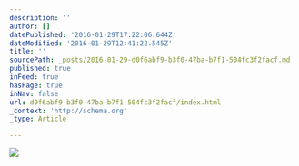 ```yaml
---
description: ''
author: []
datePublished: '2016-01-29T17:22:06.644Z'
dateModified: '2016-01-29T12:41:22.545Z'
title: ''
sourcePath: _posts/2016-01-29-d0f6abf9-b3f0-47ba-b7f1-504fc3f2facf.md
published: true
inFeed: true
hasPage: true
inNav: false
url: d0f6abf9-b3f0-47ba-b7f1-504fc3f2facf/index.html
_context: 'http://schema.org'
_type: Article

---
```

![](https://the-grid-user-content.s3-us-west-2.amazonaws.com/0b394d98-0c4c-402c-ad4e-454f5a351dba.png)